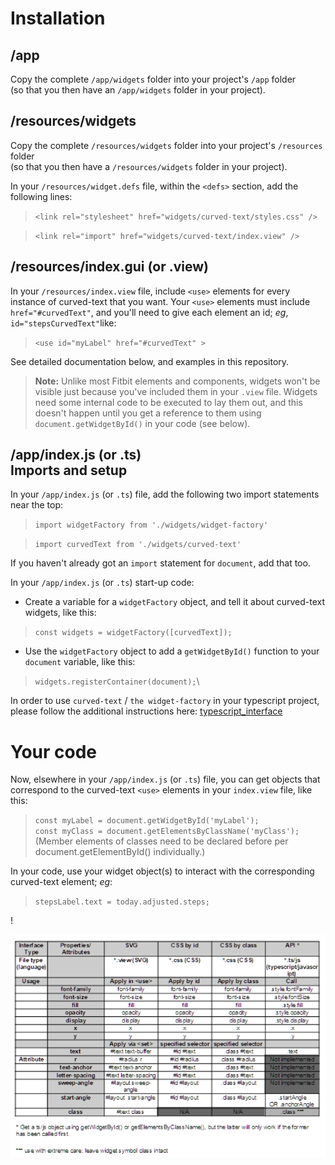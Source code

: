 Installation
=
/app
-
Copy the complete `/app/widgets` folder  into your project's `/app` folder\
 (so that you then have an `/app/widgets` folder in your project).


/resources/widgets
-
Copy the complete `/resources/widgets` folder  into your project's `/resources` folder\
(so that you then have a `/resources/widgets` folder in your project).

In your `/resources/widget.defs` file, within the `<defs>` section, add the following lines:

>`<link rel="stylesheet" href="widgets/curved-text/styles.css" />`

>`<link rel="import" href="widgets/curved-text/index.view" />`

/resources/index.gui (or .view)
-
In your `/resources/index.view` file, include `<use>` elements for every instance of curved-text that you want. Your `<use>` elements must include `href="#curvedText"`, and you'll need to give each element an id; *eg*, `id="stepsCurvedText"`like:
  >`<use id="myLabel" href="#curvedText" >`

See detailed documentation below, and examples in this repository.

>**Note:** Unlike most Fitbit elements and components, widgets won't be visible just because you've included them in your `.view` file. Widgets need some internal code to be executed to lay them out, and this doesn't happen until you get a reference to them using `document.getWidgetById()` in your code (see below).

/app/index.js (or .ts)\
Imports and setup
-
In your `/app/index.js` (or `.ts`) file, add the following two import statements near the top:
> `import widgetFactory from './widgets/widget-factory'`

> `import curvedText from './widgets/curved-text'`

If you haven't already got an `import` statement for `document`, add that too.

In your `/app/index.js` (or `.ts`) start-up code:

* Create a variable for a `widgetFactory` object, and tell it about curved-text widgets, like this:
> `const widgets = widgetFactory([curvedText]);`

* Use the ```widgetFactory``` object to add a `getWidgetById()` function to your `document` variable, like this:
> `widgets.registerContainer(document);`\

In order to use `curved-text` / `the widget-factory` in your typescript project, please follow the additional instructions here: [typescript_interface](typescript.md) 


Your code
=

Now, elsewhere in your `/app/index.js` (or `.ts`) file, you can get objects that correspond to the curved-text `<use>` elements in your `index.view` file, like this:
>`const myLabel = document.getWidgetById('myLabel');`\
>`const myClass = document.getElementsByClassName('myClass');`\
(Member elements of classes need to be declared before per document.getElementById() individually.)

In your code, use your widget object(s) to interact with the corresponding curved-text element; *eg*:

> `stepsLabel.text = today.adjusted.steps;`

!<div align="center">![set/call](interface_table.png)</div>